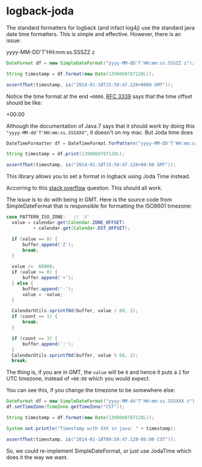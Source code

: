 # logback-joda

The standard formatters for logback (and infact log4j) use the standard java date time formatters. This is simple and effective. However, there is an issue:

  yyyy-MM-DD'T'HH:mm:ss.SSSZZ z

```java
DateFormat df = new SimpleDateFormat("yyyy-MM-DD'T'HH:mm:ss.SSSZZ z");

String timestamp = df.format(new Date(1390060787128L));

assertThat(timestamp, is("2014-01-18T15:59:47.128+0000 GMT"));
```

Notice the time format at the end `+0000`. <a href="http://tools.ietf.org/search/rfc3339#section-4.2">RFC 3339</a> says that the time offset should be like:

  +00:00

Although the documentation of Java 7 says that it should work by doing this `"yyyy-MM-dd'T'HH:mm:ss.SSSXXX"`, it doesn't on my mac. But Joda time does

```java
DateTimeFormatter df = DateTimeFormat.forPattern("yyyy-MM-DD'T'HH:mm:ss.SSSZZ z");

String timestamp = df.print(1390060787128L);

assertThat(timestamp, is("2014-01-18T15:59:47.128+00:00 GMT"));
```

This library allows you to set a format in logback using Joda Time instead.

Accorring to this <a href="http://stackoverflow.com/questions/2201925/converting-iso8601-compliant-string-to-java-util-date">stack overflow</a> question. This should all work.

The issue is to do with being in GMT. Here is the source code from SimpleDateFormat that is responsible for formatting the ISO8601 timezone:

```java
case PATTERN_ISO_ZONE:   // 'X'
  value = calendar.get(Calendar.ZONE_OFFSET)
          + calendar.get(Calendar.DST_OFFSET);

  if (value == 0) {
      buffer.append('Z');
      break;
  }

  value /=  60000;
  if (value >= 0) {
      buffer.append('+');
  } else {
      buffer.append('-');
      value = -value;
  }

  CalendarUtils.sprintf0d(buffer, value / 60, 2);
  if (count == 1) {
      break;
  }

  if (count == 3) {
      buffer.append(':');
  }
  CalendarUtils.sprintf0d(buffer, value % 60, 2);
  break;
```

The thing is, if you are in GMT, the `value` will be `0` and hence it puts a `Z` for UTC timezone, instead of `+00:00` which you would expect.

You can see this, if you change the timezone to be somewhere else:

```java
DateFormat df = new SimpleDateFormat("yyyy-MM-dd'T'HH:mm:ss.SSSXXX z");
df.setTimeZone(TimeZone.getTimeZone("CST"));

String timestamp = df.format(new Date(1390060787128L));

System.out.println("Timestamp with XXX in java: " + timestamp);

assertThat(timestamp, is("2014-01-18T09:59:47.128-06:00 CST"));
```

So, we could re-implement SimpleDateFormat, or just use JodaTime which does it the way we want.

